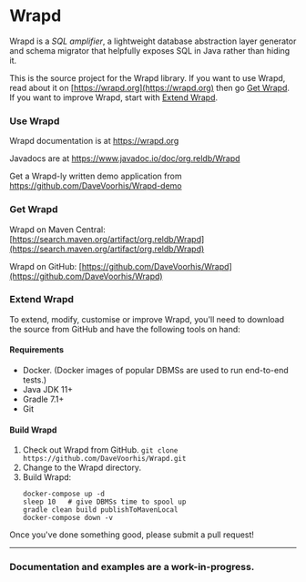 Wrapd
=====

Wrapd is a *SQL amplifier*, a lightweight database abstraction layer generator and schema migrator that helpfully exposes
SQL in Java rather than hiding it.

This is the source project for the Wrapd library. If you want to use Wrapd, read about it on [https://wrapd.org](https://wrapd.org) then go [Get Wrapd](#get-wrapd). If you want to improve Wrapd, start with [Extend Wrapd](#extend-wrapd).

### Use Wrapd ###

Wrapd documentation is at https://wrapd.org

Javadocs are at https://www.javadoc.io/doc/org.reldb/Wrapd

Get a Wrapd-ly written demo application from https://github.com/DaveVoorhis/Wrapd-demo

### Get Wrapd ###

Wrapd on Maven Central: [https://search.maven.org/artifact/org.reldb/Wrapd](https://search.maven.org/artifact/org.reldb/Wrapd)

Wrapd on GitHub: [https://github.com/DaveVoorhis/Wrapd](https://github.com/DaveVoorhis/Wrapd)

### Extend Wrapd ###

To extend, modify, customise or improve Wrapd, you'll need to download the source from GitHub and have the following tools on hand:

#### Requirements ####
- Docker. (Docker images of popular DBMSs are used to run end-to-end tests.)
- Java JDK 11+ 
- Gradle 7.1+
- Git

#### Build Wrapd ####

1. Check out Wrapd from GitHub. 
   ```git clone https://github.com/DaveVoorhis/Wrapd.git```
2. Change to the Wrapd directory.
3. Build Wrapd:
    ```
    docker-compose up -d
    sleep 10   # give DBMSs time to spool up
    gradle clean build publishToMavenLocal
    docker-compose down -v
    ```

Once you've done something good, please submit a pull request!

____
### Documentation and examples are a work-in-progress. ###
